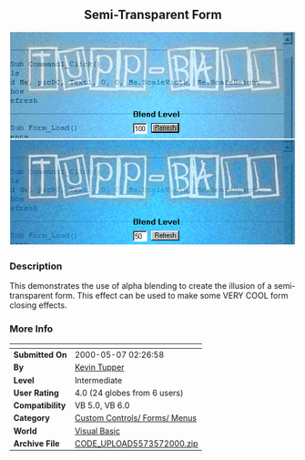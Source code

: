 ﻿<div align="center">

## Semi\-Transparent Form

<img src="PIC200057115628285.gif">
</div>

### Description

This demonstrates the use of alpha blending to create the illusion of a semi-transparent form. This effect can be used to make some VERY COOL form closing effects.
 
### More Info
 


<span>             |<span>
---                |---
**Submitted On**   |2000-05-07 02:26:58
**By**             |[Kevin Tupper](https://github.com/Planet-Source-Code/PSCIndex/blob/master/ByAuthor/kevin-tupper.md)
**Level**          |Intermediate
**User Rating**    |4.0 (24 globes from 6 users)
**Compatibility**  |VB 5\.0, VB 6\.0
**Category**       |[Custom Controls/ Forms/  Menus](https://github.com/Planet-Source-Code/PSCIndex/blob/master/ByCategory/custom-controls-forms-menus__1-4.md)
**World**          |[Visual Basic](https://github.com/Planet-Source-Code/PSCIndex/blob/master/ByWorld/visual-basic.md)
**Archive File**   |[CODE\_UPLOAD5573572000\.zip](https://github.com/Planet-Source-Code/kevin-tupper-semi-transparent-form__1-7924/archive/master.zip)








